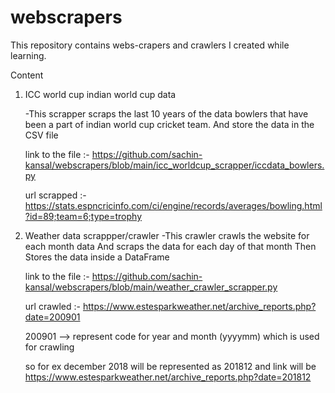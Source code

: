 # webscrapers
This repository contains webs-crapers and crawlers I created while learning.

Content

1) ICC world cup indian world cup data
    
    -This scrapper scraps the last 10 years of the data bowlers that have been a part of indian world cup cricket team.
      And store the data in the CSV file
      
      link to the file :-
      https://github.com/sachin-kansal/webscrapers/blob/main/icc_worldcup_scrapper/iccdata_bowlers.py
      
      url scrapped :-
      https://stats.espncricinfo.com/ci/engine/records/averages/bowling.html?id=89;team=6;type=trophy
2) Weather data scrappper/crawler
    -This crawler crawls the website for each month data 
    And scraps the data for each day of that month
    Then Stores the data inside a DataFrame
    
    link to the file :-
    https://github.com/sachin-kansal/webscrapers/blob/main/weather_crawler_scrapper.py
    
    url crawled :-
    https://www.estesparkweather.net/archive_reports.php?date=200901
    
    200901 --> represent code for year and month (yyyymm) which is used for crawling
    
    so for ex december 2018 will be represented as 201812
    and link will be https://www.estesparkweather.net/archive_reports.php?date=201812
